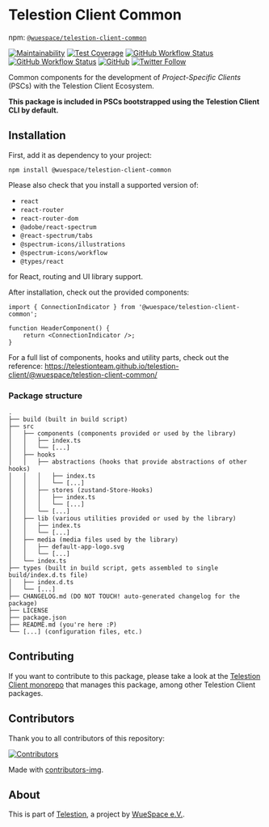 # Telestion Client Common

npm: [`@wuespace/telestion-client-common`](https://www.npmjs.com/package/@wuespace/telestion-client-common)

[![Maintainability](https://api.codeclimate.com/v1/badges/97fadf70f54a759cfaa4/maintainability)](https://codeclimate.com/github/TelestionTeam/telestion-client/maintainability)
[![Test Coverage](https://api.codeclimate.com/v1/badges/97fadf70f54a759cfaa4/test_coverage)](https://codeclimate.com/github/TelestionTeam/telestion-client/test_coverage)
[![GitHub Workflow Status](https://img.shields.io/github/workflow/status/TelestionTeam/telestion-client/Test%20and%20Coverage?label=tests)](https://github.com/TelestionTeam/telestion-client/actions?query=workflow%3A%22Test+and+Coverage%22)
[![GitHub Workflow Status](https://img.shields.io/github/workflow/status/TelestionTeam/telestion-client/CI)](https://github.com/TelestionTeam/telestion-client/actions?query=workflow%3ACI)
[![GitHub](https://img.shields.io/github/license/TelestionTeam/telestion-client)](LICENSE)
[![Twitter Follow](https://img.shields.io/twitter/follow/wuespace?style=social)](https://twitter.com/wuespace)

Common components for the development of _Project-Specific Clients_ (PSCs) with the Telestion Client Ecosystem.

**This package is included in PSCs bootstrapped using the Telestion Client CLI by default.**

## Installation

First, add it as dependency to your project:

```shell
npm install @wuespace/telestion-client-common
```

Please also check that you install a supported version of:

- `react`
- `react-router`
- `react-router-dom`
- `@adobe/react-spectrum`
- `@react-spectrum/tabs`
- `@spectrum-icons/illustrations`
- `@spectrum-icons/workflow`
- `@types/react`

for React, routing and UI library support.

After installation, check out the provided components:

```tsx
import { ConnectionIndicator } from '@wuespace/telestion-client-common';

function HeaderComponent() {
	return <ConnectionIndicator />;
}
```

For a full list of components, hooks and utility parts, check out the reference:
https://telestionteam.github.io/telestion-client/@wuespace/telestion-client-common/

### Package structure

```
.
├── build (built in build script)
├── src
│   ├── components (components provided or used by the library)
│   │   ├── index.ts
│   │   └── [...]
│   ├── hooks
│   │   ├── abstractions (hooks that provide abstractions of other hooks)
│   │   │   ├── index.ts
│   │   │   └── [...]
│   │   ├── stores (zustand-Store-Hooks)
│   │   │   ├── index.ts
│   │   │   └── [...]
│   │   └── [...]
│   ├── lib (various utilities provided or used by the library)
│   │   ├── index.ts
│   │   └── [...]
│   ├── media (media files used by the library)
│   │   ├── default-app-logo.svg
│   │   └── [...]
│   └── index.ts
├── types (built in build script, gets assembled to single build/index.d.ts file)
│   ├── index.d.ts
│   └── [...]
├── CHANGELOG.md (DO NOT TOUCH! auto-generated changelog for the package)
├── LICENSE
├── package.json
├── README.md (you're here :P)
└── [...] (configuration files, etc.)
```

## Contributing

If you want to contribute to this package, please take a look at the [Telestion Client monorepo](https://github.com/TelestionTeam/telestion-client/) that manages this package, among other Telestion Client packages.

## Contributors

Thank you to all contributors of this repository:

<a href="https://github.com/TelestionTeam/telestion-client/graphs/contributors">
  <img alt="Contributors" src="https://contrib.rocks/image?repo=TelestionTeam/telestion-client" />
</a>

Made with [contributors-img](https://contrib.rocks).

## About

This is part of [Telestion](https://telestion.wuespace.de/), a project by [WueSpace e.V.](https://www.wuespace.de/).
